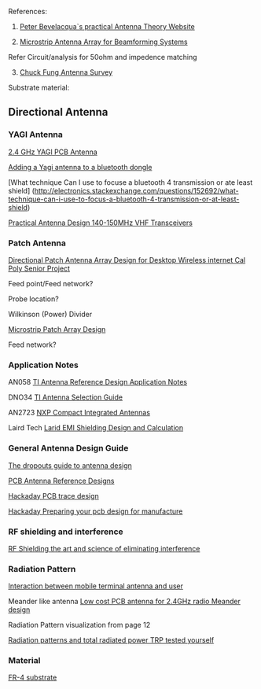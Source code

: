 References:

1. [Peter Bevelacqua`s practical Antenna Theory Website](http://www.antenna-theory.com/)

2. [Microstrip Antenna Array for Beamforming Systems](http://pe.org.pl/articles/2012/11a/39.pdf)

Refer Circuit/analysis for 50ohm and impedence matching

3. [Chuck Fung Antenna Survey](https://www.wpi.edu/Pubs/E-project/Available/E-project-042811-161838/unrestricted/ChuckFungFinalMQPpaper2.pdf)

Substrate material:


## Directional Antenna

### YAGI Antenna

[2.4 GHz YAGI PCB Antenna](http://www.ti.com/lit/an/swra350/swra350.pdf)

[Adding a Yagi antenna to a bluetooth dongle](http://electronics.stackexchange.com/questions/53674/adding-a-yagi-antenna-to-a-bluetooth-dongle)

[What technique Can I use to focuse a bluetooth 4 transmission or ate least shield]
(http://electronics.stackexchange.com/questions/152692/what-technique-can-i-use-to-focus-a-bluetooth-4-transmission-or-at-least-shield)

[Practical Antenna Design 140-150MHz VHF Transceivers](http://www.miklor.com/COM/pdf/PracAntDesignVHF.pdf)

### Patch Antenna

[Directional Patch Antenna Array Design for Desktop Wireless internet Cal Poly Senior Project](http://digitalcommons.calpoly.edu/cgi/viewcontent.cgi?article=1068&context=eesp)

Feed point/Feed network?

Probe location?

Wilkinson (Power) Divider

[Microstrip Patch Array Design](https://www.cst.com/Applications/Article/Microstrip-Patch-Array-Design)

Feed network?

### Application Notes

AN058
[TI Antenna Reference Design Application Notes](http://www.ti.com/lit/an/swra161b/swra161b.pdf)

DNO34
[TI Antenna Selection Guide](http://www.ti.com/lit/an/swra351a/swra351a.pdf)

AN2723
[NXP Compact Integrated Antennas](http://cache.nxp.com/files/rf_if/doc/app_note/AN2731.pdf)

Laird Tech
[Larid EMI Shielding Design and Calculation](https://www.digikey.com/Web%20Export/Supplier%20Content/Laird_776/PDF/Laird_EMI_Shielding_Design_Calculation.pdf?redirected=1)

### General Antenna Design Guide
[The dropouts guide to antenna design](http://colinkarpfinger.com/blog/2010/the-dropouts-guide-to-antenna-design/)

[PCB Antenna Reference Designs](http://hackaday.com/2014/02/28/pcb-antenna-reference-designs/)

[Hackaday PCB trace design](http://hackaday.com/2010/08/05/pcb-trace-antenna/)

[Hackaday Preparing your pcb design for manufacture](http://hackaday.com/2010/06/15/preparing-your-pcb-design-for-manufacture/)

### RF shielding and interference

[RF Shielding the art and science of eliminating interference](http://www.digikey.com/en/articles/techzone/2013/jan/rf-shielding-the-art-and-science-of-eliminating-interference)

[]()

### Radiation Pattern

[Interaction between mobile terminal antenna and user](http://lib.tkk.fi/Dipl/2007/urn009933.pdf)

Meander like antenna
[Low cost PCB antenna for 2.4GHz radio Meander design](http://www.st.com/web/en/resource/technical/document/application_note/DM00024648.pdf)

Radiation Pattern visualization from page 12

[Radiation patterns and total radiated power TRP tested yourself](http://www.gsm-modem.de/M2M/m2m-componets/radiation-patterns-and-total-radiated-power-trp-tested-yourself/)

### Material

[FR-4 substrate](https://en.wikipedia.org/wiki/FR-4)
